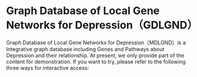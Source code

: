 #  Graph Database of Local Gene Networks for Depression（GDLGND）
 Graph Database of Local Gene Networks for Depression（MDLGND）is a Integrative graph database including Genes and Pathways about Depression and their relationship.
 At present, we only provide part of the content for demonstration. If you want to try, please refer to the following three ways for interactive access:
